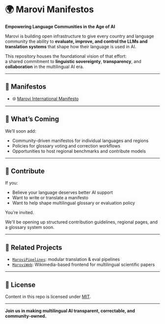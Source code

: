 # 🌍 Marovi Manifestos

**Empowering Language Communities in the Age of AI**

Marovi is building open infrastructure to give every country and language community the ability to **evaluate, improve, and control the LLMs and translation systems** that shape how their language is used in AI.

This repository houses the foundational vision of that effort:  
a shared commitment to **linguistic sovereignty**, **transparency**, and **collaboration** in the multilingual AI era.

---

## 📜 Manifestos

- 🌐 [Marovi International Manifesto](./international.md)

---

## 💬 What’s Coming

We’ll soon add:
- Community-driven manifestos for individual languages and regions
- Policies for glossary voting and correction workflows
- Opportunities to host regional benchmarks and contribute models

---

## 🤝 Contribute

If you:
- Believe your language deserves better AI support  
- Want to write or translate a manifesto  
- Want to help shape multilingual glossary or evaluation policy

You’re invited.

We'll be opening up structured contribution guidelines, regional pages, and a glossary system soon.

---

## 🔗 Related Projects

- [`MaroviPipelines`](https://github.com/MaroviAI/MaroviPipelines): modular translation & eval pipelines  
- [`MaroviWeb`](https://github.com/MaroviAI/MaroviWeb): Wikimedia-based frontend for multilingual scientific papers

---

## 📄 License

Content in this repo is licensed under [MIT](./LICENSE).

---

**Join us in making multilingual AI transparent, correctable, and community-owned.**
